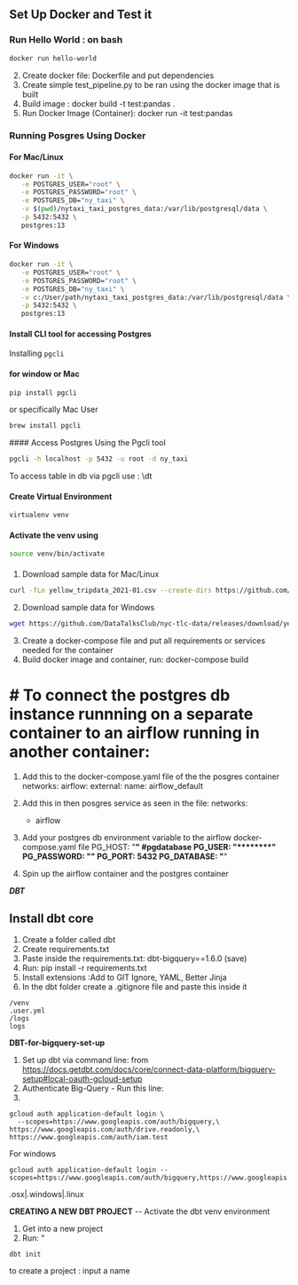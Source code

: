 ## Set Up Docker and Test it

### Run Hello World : on bash
```bash
docker run hello-world
```

2. Create docker file: Dockerfile and put dependencies
3. Create simple test_pipeline.py to be ran using the docker image that is built
4. Build image : docker build -t test:pandas .
5. Run Docker Image (Container): docker run -it test:pandas


### Running Posgres Using Docker

#### For Mac/Linux

```bash
docker run -it \
   -e POSTGRES_USER="root" \
   -e POSTGRES_PASSWORD="root" \
   -e POSTGRES_DB="ny_taxi" \
   -v $(pwd)/nytaxi_taxi_postgres_data:/var/lib/postgresql/data \
   -p 5432:5432 \
   postgres:13
```

#### For Windows

```bash
docker run -it \
   -e POSTGRES_USER="root" \
   -e POSTGRES_PASSWORD="root" \
   -e POSTGRES_DB="ny_taxi" \
   -v c:/User/path/nytaxi_taxi_postgres_data:/var/lib/postgresql/data \
   -p 5432:5432 \
   postgres:13
```

#### Install  CLI tool for accessing Postgres

Installing `pgcli`

#### for window or Mac
```bash
pip install pgcli
```
 or specifically Mac User
```bash
brew install pgcli
```

#### Access Postgres Using the Pgcli tool
```bash
pgcli -h localhost -p 5432 -u root -d ny_taxi
```
To access table in db via pgcli use : \dt

#### Create Virtual Environment
```bash
virtualenv venv
```
#### Activate the venv using
```bash
source venv/bin/activate
```

####

1. Download sample data for Mac/Linux
```bash
curl -fLo yellow_tripdata_2021-01.csv --create-dirs https://github.com/DataTalksClub/nyc-tlc-data/releases/download/yellow/yellow_tripdata_2021-01.csv.gz
```

2. Download sample data for Windows
```bash
wget https://github.com/DataTalksClub/nyc-tlc-data/releases/download/yellow/yellow_tripdata_2021-01.csv.gz
```
3. Create a docker-compose file and put all requirements or services needed for the container
4. Build docker image and container, run: docker-compose build

# # To connect the postgres db instance runnning on a separate container to an airflow running in another container:
1. Add this to the docker-compose.yaml file of the the posgres container
networks:
  airflow:
    external:
      name: airflow_default

2. Add this in then posgres service as seen in the file:
    networks:
      - airflow

3.  Add your postgres db environment variable to the airflow docker-compose.yaml file
    PG_HOST: "**********" #pgdatabase
    PG_USER: "********"
    PG_PASSWORD: "****"
    PG_PORT: 5432
    PG_DATABASE: "******"

4. Spin up the airflow container and the postgres container

***DBT***
## Install dbt core
1. Create a folder called dbt
2. Create requirements.txt
3. Paste inside the  requirements.txt: dbt-bigquery==1.6.0 (save)
4. Run: pip install -r requirements.txt
5. Install extensions :Add to GIT Ignore, YAML, Better Jinja
6. In the dbt folder create a .gitignore file and paste this inside it
```
/venv
.user.yml
/logs
logs
```
**DBT-for-bigquery-set-up**
1. Set up dbt via command line: from https://docs.getdbt.com/docs/core/connect-data-platform/bigquery-setup#local-oauth-gcloud-setup
2. Authenticate Big-Query - Run this line:
3.
```
gcloud auth application-default login \
  --scopes=https://www.googleapis.com/auth/bigquery,\
https://www.googleapis.com/auth/drive.readonly,\
https://www.googleapis.com/auth/iam.test

```
For windows
```
gcloud auth application-default login --scopes=https://www.googleapis.com/auth/bigquery,https://www.googleapis.com/auth/drive.readonly,https://www.googleapis.com/auth/iam.test
```
.osx|.windows|.linux

**CREATING A NEW DBT PROJECT**
-- Activate the dbt venv environment
1. Get into a new project
2. Run: "
```
dbt init
```
 to create a project : input a name